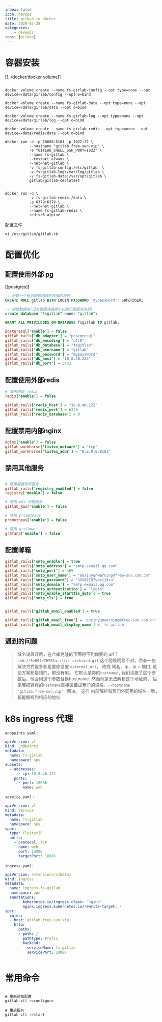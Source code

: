 ```yaml
---
index: false
icon: devops
title: gitkab in docker
date: 2020-03-28
categories: 
    - dev&ops
tags: [gitkab]
---
```


# 容器安装
[[../docker/docker volume]]
```shell

docker volume create --name fs-girlab-config --opt type=none --opt device=/data/girlab/config --opt o=bind

docker volume create --name fs-girlab-data --opt type=none --opt device=/data/girlab/data --opt o=bind

docker volume create --name fs-girlab-log --opt type=none --opt device=/data/girlab/log --opt o=bind

docker volume create --name fs-girlab-redis --opt type=none --opt device=/data/redis/data --opt o=bind

docker run -d -p 18086:8181 -p 1022:22 \
           --hostname "gitlab.free-sun.vip" \
           -e "GITLAB_SHELL_SSH_PORT=1022" \
           --name fs-gitlab \
           --restart always \
           --net=net-gitlab \
           -v fs-gitlab-config:/etc/gitlab  \
           -v fs-gitlab-log:/var/log/gitlab \
           -v fs-gitlab-data:/var/opt/gitlab \
           gitlab/gitlab-ce:latest


docker run -d \ 
           -v fs-girlab-redis:/data \
		   -p 6379:6379 \
		   --net=net-gitlab \
		   --name fs-gitlab-redis \
		   redis:6-alpine

```

配置文件

```shell
vi /etc/gitlab/gitlab.rb
```

# 配置优化
## 配置使用外部 pg
[[postgres]]
```sql
-- 创建一个有创建数据库的权限的角色
CREATE ROLE gitlab WITH LOGIN PASSWORD 'mypassword!' SUPERUSER;

-- 创建数据库(没有数据库会提示初始化数据库失败)
create database "fsgitlab" owner "gitlab";

GRANT ALL PRIVILEGES ON DATABASE fsgitlab TO gitlab;
```

```ini
postgresql['enable'] = false 
gitlab_rails['db_adapter'] = "postgresql" 
gitlab_rails['db_encoding'] = "utf8" 
gitlab_rails['db_database'] = "fsgitlab" 
gitlab_rails['db_username'] = "gitlab" 
gitlab_rails['db_password'] = "mypassword" 
gitlab_rails['db_host'] = "10.8.40.223" 
gitlab_rails['db_port'] = 5432
```


## 配置使用外部redis

```ini
# 禁用内部 redis
redis['enable'] = false

gitlab_rails['redis_host'] = "10.8.40.122"
gitlab_rails['redis_port'] = 6379
gitlab_rails['redis_database'] = 0
```


## 配置禁用内部nginx

```ini
nginx['enable'] = false 
gitlab_workhorse['listen_network'] = "tcp" 
gitlab_workhorse['listen_addr'] = "0.0.0.0:8181"
```


## 禁用其他服务

```ini

# 禁用容器仓库服务
gitlab_rails['registry_enabled'] = false
registry['enable'] = false

# 禁用 k8s 代理服务
gitlab_kas['enable'] = false

# 禁用 prometheus 
prometheus['enable'] = false

# 禁用 grafana
grafana['enable'] = false

```




## 配置邮箱
```ini
gitlab_rails['smtp_enable'] = true
gitlab_rails['smtp_address'] = "smtp.exmail.qq.com"
gitlab_rails['smtp_port'] = 465
gitlab_rails['smtp_user_name'] = "anxinyunwarning@free-sun.com.cn"
gitlab_rails['smtp_password'] = "SGVd7FU7vesjj9su"
gitlab_rails['smtp_domain'] = "smtp.exmail.qq.com"
gitlab_rails['smtp_authentication'] = "login"
gitlab_rails['smtp_enable_starttls_auto'] = true
gitlab_rails['smtp_tls'] = true


gitlab_rails['gitlab_email_enabled'] = true

gitlab_rails['gitlab_email_from'] = 'anxinyunwarning@free-sun.com.cn'
gitlab_rails['gitlab_email_display_name'] = 'fs-gitlab'

```

## 遇到的问题
> 域名设置好后，在仓库克隆的下面得不到你要的 url ?
 `ssh://5e89fe76963a:it/it-archived.git`
 > 这个地址明显不对，你查一些解决方式很多都是要你设置 `external_url`，
 > 改成 域名、ip、ip +  端口,
 > 这些方案都是错的，都没有用。 
> 它默认是你的`hostname` , 我们设置了这个参数后，他会用这个参数替换hostname.
> 然而他是无法解析这个地址的，
> 后来我把容器的`hostname`直接设置成我们的域名，`--hostname "gitlab.free-sun.vip" ` 解决。
> 这样 内部解析和我们外网用的域名一致，都能解析到相应的地址

# k8s ingress 代理

`endpoints.yaml` :
```yaml
apiVersion: v1
kind: Endpoints
metadata:
  name: fs-gitlab
  namespace: ops
subsets:
  - addresses:
      - ip: 10.8.40.122
    ports:
      - port: 18086
        name: web
```

`service.yaml` :
```yaml
apiVersion: v1
kind: Service
metadata:
  name: fs-gitlab
  namespace: ops
spec:
  type: ClusterIP
  ports:
    - protocol: TCP
      name: web
      port: 18086
      targetPort: 18086

```

`ingress.yaml`:
```yaml
apiVersion: extensions/v1beta1
kind: Ingress
metadata:
  name: ingress-fs-gitlab
  namespace: ops
  annotations:
        kubernetes.io/ingress.class: "nginx"
        nginx.ingress.kubernetes.io/rewrite-target: /
spec:
  rules:
  - host: gitlab.free-sun.vip
    http:
      paths:
      - path: /
        pathType: Prefix
        backend:
          serviceName: fs-gitlab
          servicePort: 18086
                        

```

# 常用命令

```shell

# 重新读取配置
gitlab-ctl reconfigure

# 重启服务
gitlab-ctl restart


```